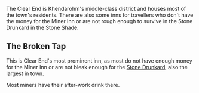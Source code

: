 The Clear End is Khendarohm's middle-class district and houses most of the town's residents.
There are also some inns for travellers who don't have the money for the Miner Inn or are not rough enough to survive in the Stone Drunkard in the Stone Shade.

## The Broken Tap
This is Clear End's most prominent inn, as most do not have enough money for the Miner Inn or are not bleak enough for the [Stone Drunkard](./The-Stone-Shade.md#the-stone-drunkard), also the largest in town.

Most miners have their after-work drink there.